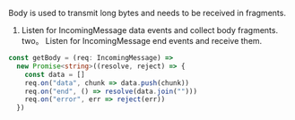 Body is used to transmit long bytes and needs to be received in fragments.
1. Listen for IncomingMessage data events and collect body fragments.
two。 Listen for IncomingMessage end events and receive them.
```ts
const getBody = (req: IncomingMessage) =>
  new Promise<string>((resolve, reject) => {
    const data = []
    req.on("data", chunk => data.push(chunk))
    req.on("end", () => resolve(data.join("")))
    req.on("error", err => reject(err))
  })
```
